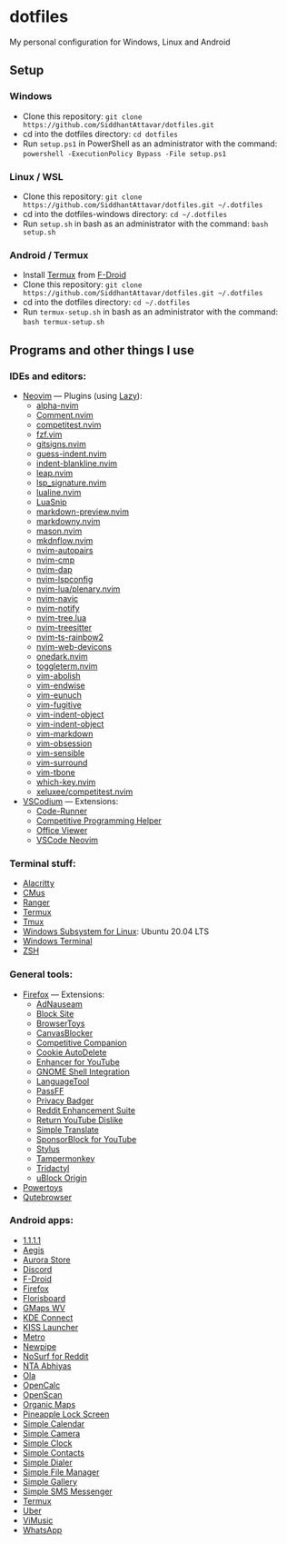 # dotfiles
My personal configuration for Windows, Linux and Android

## Setup
### Windows
 - Clone this repository: `git clone https://github.com/SiddhantAttavar/dotfiles.git`
 - cd into the dotfiles directory: `cd dotfiles`
 - Run `setup.ps1` in PowerShell as an administrator with the command: `powershell -ExecutionPolicy Bypass -File setup.ps1`

### Linux / WSL
 - Clone this repository: `git clone https://github.com/SiddhantAttavar/dotfiles.git ~/.dotfiles`
 - cd into the dotfiles-windows directory: `cd ~/.dotfiles`
 - Run `setup.sh` in bash as an administrator with the command: `bash setup.sh`

### Android / Termux
 - Install [Termux](https://f-droid.org/en/packages/com.termux/) from [F-Droid](https://f-droid.org/en/packages/org.fdroid.fdroid/)
 - Clone this repository: `git clone https://github.com/SiddhantAttavar/dotfiles.git ~/.dotfiles`
 - cd into the dotfiles directory: `cd ~/.dotfiles`
 - Run `termux-setup.sh` in bash as an administrator with the command: `bash termux-setup.sh`

## Programs and other things I use
### IDEs and editors:
 - [Neovim](https://neovim.io/) — Plugins (using [Lazy](https://github.com/folke/lazy.nvim)):
	- [alpha-nvim](https://github.com/goolord/alpha-nvim)
	- [Comment.nvim](https://github.com/numToStr/Comment.nvim)
	- [competitest.nvim](https://github.com/xeluxee/competitest.nvim)
	- [fzf.vim](https://github.com/junegunn/fzf.vim)
	- [gitsigns.nvim](https://github.com/lewis6991/gitsigns.nvim)
	- [guess-indent.nvim](https://github.com/nmac427/guess-indent.nvim)
	- [indent-blankline.nvim](https://github.com/lukas-reineke/indent-blankline.nvim)
	- [leap.nvim](https://github.com/ggandor/leap.nvim)
    - [lsp_signature.nvim](https://github.com/ray-x/lsp_signature.nvim)
	- [lualine.nvim](https://github.com/nvim-lualine/lualine.nvim)
    - [LuaSnip](https://github.com/L3MON4D3/LuaSnip)
	- [markdown-preview.nvim](https://github.com/iamcco/markdown-preview.nvim)
	- [markdowny.nvim](https://github.com/antonk52/markdowny.nvim)
	- [mason.nvim](https://github.com/williamboman/mason.nvim)
	- [mkdnflow.nvim](https://github.com/jakevincent/mkdnflow.nvim)
	- [nvim-autopairs](https://github.com/windwp/nvim-autopairs)
	- [nvim-cmp](https://github.com/hrsh7th/nvim-cmp)
	- [nvim-dap](https://github.com/mfussenegger/nvim-dap)
	- [nvim-lspconfig](https://github.com/neovim/nvim-lspconfig)
    - [nvim-lua/plenary.nvim](https://github.com/nvim-lua/plenary.nvim)
	- [nvim-navic](https://github.com/SmiteshP/nvim-navic)
	- [nvim-notify](https://github.com/rcarriga/nvim-notify)
	- [nvim-tree.lua](https://github.com/kyazdani42/nvim-tree.lua)
	- [nvim-treesitter](https://github.com/nvim-treesitter/nvim-treesitter)
    - [nvim-ts-rainbow2](https://github.com/HiPhish/nvim-ts-rainbow2)
	- [nvim-web-devicons](https://github.com/kyazdani42/nvim-web-devicons)
	- [onedark.nvim](https://github.com/navarasu/onedark.nvim)
	- [toggleterm.nvim](https://github.com/akinsho/toggleterm.nvim)
	- [vim-abolish](https://github.com/tpope/vim-abolish)
	- [vim-endwise](https://github.com/tpope/vim-endwise)
	- [vim-eunuch](https://github.com/tpope/vim-eunuch)
	- [vim-fugitive](https://github.com/tpope/vim-fugitive)
    - [vim-indent-object](https://github.com/michaeljsmith/vim-indent-object)
    - [vim-indent-object](https://github.com/michaeljsmith/vim-indent-object)
	- [vim-markdown](https://github.com/preservim/vim-markdown)
	- [vim-obsession](https://github.com/tpope/vim-obsession)
	- [vim-sensible](https://github.com/tpope/vim-sensible)
	- [vim-surround](https://github.com/tpope/vim-surround)
	- [vim-tbone](https://github.com/tpope/vim-tbone)
	- [which-key.nvim](https://github.com/folke/which-key.nvim)
    - [xeluxee/competitest.nvim](https://github.com/xeluxee/competitest.nvim)
 - [VSCodium](https://vscodium.com) — Extensions:
	- [Code-Runner](https://marketplace.visualstudio.com/items?itemName=formulahendry.code-runner)
	- [Competitive Programming Helper](https://marketplace.visualstudio.com/items?itemName=DivyanshuAgrawal.competitive-programming-helper)
	- [Office Viewer](https://marketplace.visualstudio.com/items?itemName=cweijan.vscode-office)
	- [VSCode Neovim](https://marketplace.visualstudio.com/items?itemName=asvetliakov.vscode-neovim)

### Terminal stuff:
 - [Alacritty](https://alacritty.org/)
 - [CMus](https://cmus.github.io/)
 - [Ranger](https://github.com/ranger/ranger)
 - [Termux](https://f-droid.org/en/packages/com.termux/)
 - [Tmux](https://github.com/tmux/tmux)
 - [Windows Subsystem for Linux](https://docs.microsoft.com/en-us/windows/wsl/install-win10): Ubuntu 20.04 LTS
 - [Windows Terminal](http://aka.ms/windowsterminal)
 - [ZSH](https://www.zsh.org/)

### General tools:
 - [Firefox](https://www.mozilla.org/en-US/firefox/new/) — Extensions:
	- [AdNauseam](https://addons.mozilla.org/en-US/firefox/addon/adnauseam/)
	- [Block Site](https://addons.mozilla.org/en-US/firefox/addon/block-website/)
	- [BrowserToys](https://github.com/SiddhantAttavar/BrowserToys-Extension)
	- [CanvasBlocker](https://addons.mozilla.org/en-US/firefox/addon/canvasblocker/)
	- [Competitive Companion](https://addons.mozilla.org/en-US/firefox/addon/competitive-companion/)
	- [Cookie AutoDelete](https://addons.mozilla.org/en-US/firefox/addon/cookie-autodelete/)
	- [Enhancer for YouTube](https://addons.mozilla.org/en-US/firefox/addon/enhancer-for-youtube/)
	- [GNOME Shell Integration](https://addons.mozilla.org/en-US/firefox/addon/gnome-shell-integration/)
	- [LanguageTool](https://addons.mozilla.org/en-US/firefox/addon/languagetool/)
	- [PassFF](https://addons.mozilla.org/en-US/firefox/addon/passff/)
	- [Privacy Badger](https://addons.mozilla.org/en-US/firefox/addon/privacy-badger/)
	- [Reddit Enhancement Suite](https://addons.mozilla.org/en-US/firefox/addon/reddit-enhancement-suite/)
	- [Return YouTube Dislike](https://addons.mozilla.org/en-US/firefox/addon/return-youtube-dislikes/)
	- [Simple Translate](https://addons.mozilla.org/en-US/firefox/addon/simple-translate/)
	- [SponsorBlock for YouTube](https://addons.mozilla.org/en-US/firefox/addon/sponsorblock/)
	- [Stylus](https://addons.mozilla.org/en-US/firefox/addon/stylus/)
	- [Tampermonkey](https://addons.mozilla.org/en-US/firefox/addon/tampermonkey/)
	- [Tridactyl](https://addons.mozilla.org/en-US/firefox/addon/tridactyl-vim/)
	- [uBlock Origin](https://addons.mozilla.org/en-US/firefox/addon/ublock-origin/)
 - [Powertoys](https://docs.microsoft.com/en-us/windows/powertoys/)
 - [Qutebrowser](https://qutebrowser.org)

### Android apps:
 - [1.1.1.1](https://play.google.com/store/apps/details?id=com.cloudflare.onedotonedotonedotone)
 - [Aegis](https://f-droid.org/en/packages/com.beemdevelopment.aegis)
 - [Aurora Store](https://f-droid.org/en/packages/com.aurora.store/)
 - [Discord](https://play.google.com/store/apps/details?id=com.discord)
 - [F-Droid](https://f-droid.org/en/packages/org.fdroid.fdroid/)
 - [Firefox](https://play.google.com/store/apps/details?id=org.mozilla.firefox)
 - [Florisboard](https://f-droid.org/en/packages/dev.patrickgold.florisboard/)
 - [GMaps WV](https://f-droid.org/en/packages/us.spotco.maps/)
 - [KDE Connect](https://f-droid.org/en/packages/org.kde.kdeconnect_tp/)
 - [KISS Launcher](https://f-droid.org/en/packages/fr.neamar.kiss/)
 - [Metro](https://f-droid.org/en/packages/io.github.muntashirakon.Music/)
 - [Newpipe](https://f-droid.org/en/packages/org.schabi.newpipe/)
 - [NoSurf for Reddit](https://f-droid.org/en/packages/com.aaronhalbert.nosurfforreddit/)
 - [NTA Abhiyas](https://play.google.com/store/apps/details?id=com.abhyas.nta.com)
 - [Ola](https://play.google.com/store/apps/details?id=com.olacabs.customer)
 - [OpenCalc](https://f-droid.org/en/packages/com.darkempire78.opencalculator/)
 - [OpenScan](https://apt.izzysoft.de/fdroid/index/apk/com.ethereal.openscan)
 - [Organic Maps](https://f-droid.org/en/packages/app.organicmaps/)
 - [Pineapple Lock Screen](https://f-droid.org/en/packages/net.blumia.pineapple.lockscreen.oss/)
 - [Simple Calendar](https://f-droid.org/en/packages/com.simplemobiletools.calendar.pro/)
 - [Simple Camera](https://f-droid.org/en/packages/com.simplemobiletools.camera/)
 - [Simple Clock](https://f-droid.org/en/packages/com.simplemobiletools.clock/)
 - [Simple Contacts](https://f-droid.org/en/packages/com.simplemobiletools.contacts.pro/)
 - [Simple Dialer](https://f-droid.org/en/packages/com.simplemobiletools.dialer/)
 - [Simple File Manager](https://f-droid.org/en/packages/com.simplemobiletools.filemanager.pro/)
 - [Simple Gallery](https://f-droid.org/en/packages/com.simplemobiletools.gallery.pro/)
 - [Simple SMS Messenger](https://f-droid.org/en/packages/com.simplemobiletools.smsmessenger/)
 - [Termux](https://f-droid.org/en/packages/com.termux/)
 - [Uber](https://play.google.com/store/apps/details?id=com.ubercab)
 - [ViMusic](https://f-droid.org/en/packages/it.vfsfitvnm.vimusic/)
 - [WhatsApp](https://play.google.com/store/apps/details?id=com.whatsapp)
